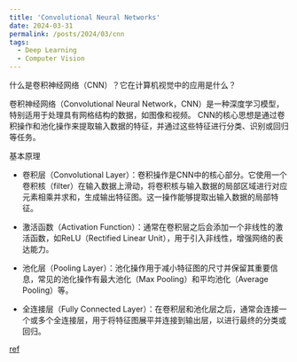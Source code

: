 ```yaml
---
title: 'Convolutional Neural Networks'
date: 2024-03-31
permalink: /posts/2024/03/cnn
tags:
  - Deep Learning
  - Computer Vision
---
```



什么是卷积神经网络（CNN）？它在计算机视觉中的应用是什么？

卷积神经网络（Convolutional Neural Network，CNN）是一种深度学习模型，特别适用于处理具有网格结构的数据，如图像和视频。
CNN的核心思想是通过卷积操作和池化操作来提取输入数据的特征，并通过这些特征进行分类、识别或回归等任务。  

基本原理
- 卷积层（Convolutional Layer）：卷积操作是CNN中的核心部分。它使用一个卷积核（filter）在输入数据上滑动，将卷积核与输入数据的局部区域进行对应元素相乘并求和，生成输出特征图。这一操作能够提取出输入数据的局部特征。

- 激活函数（Activation Function）：通常在卷积层之后会添加一个非线性的激活函数，如ReLU（Rectified Linear Unit），用于引入非线性，增强网络的表达能力。

- 池化层（Pooling Layer）：池化操作用于减小特征图的尺寸并保留其重要信息，常见的池化操作有最大池化（Max Pooling）和平均池化（Average Pooling）等。

- 全连接层（Fully Connected Layer）：在卷积层和池化层之后，通常会连接一个或多个全连接层，用于将特征图展平并连接到输出层，以进行最终的分类或回归。


[ref](https://mp.weixin.qq.com/s/-Qejp91LOImLXZg0VluuMA)  